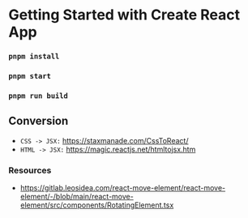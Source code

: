
# Getting Started with Create React App
### `pnpm install`
### `pnpm start`
### `pnpm run build`

## Conversion 
 - `CSS -> JSX:` https://staxmanade.com/CssToReact/
 - `HTML -> JSX:` https://magic.reactjs.net/htmltojsx.htm

### Resources
 - https://gitlab.leosidea.com/react-move-element/react-move-element/-/blob/main/react-move-element/src/components/RotatingElement.tsx

